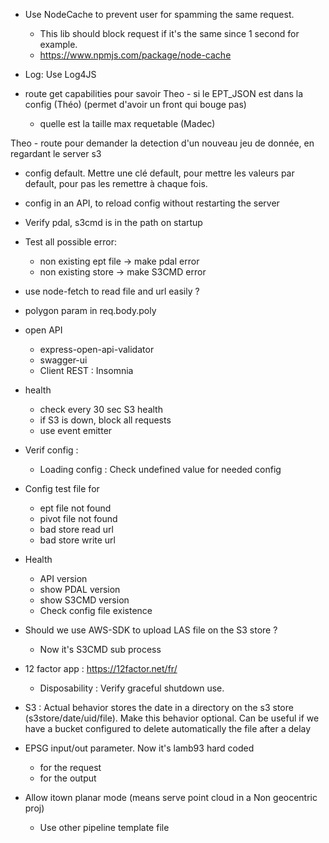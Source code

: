 - Use NodeCache to prevent user for spamming the same request.
  - This lib should block request if it's the same since 1 second for example.
  - https://www.npmjs.com/package/node-cache

- Log: Use Log4JS

- route get capabilities pour savoir
Theo - si le EPT_JSON est dans la config (Théo) (permet d'avoir un front qui bouge pas)
  - quelle est la taille max requetable (Madec)

Theo - route pour demander la detection d'un nouveau jeu de donnée, en regardant le server s3

- config default. Mettre une clé default, pour mettre les valeurs par default, pour pas les remettre à chaque fois.

- config in an API, to reload config without restarting the server

- Verify pdal, s3cmd is in the path on startup

- Test all possible error:
  - non existing ept file -> make pdal error
  - non existing store -> make S3CMD error

- use node-fetch to read file and url easily ?

- polygon param in req.body.poly

- open API
  - express-open-api-validator
  - swagger-ui
  - Client REST : Insomnia

- health
  - check every 30 sec S3 health
  - if S3 is down, block all requests
  - use event emitter

- Verif config :
  - Loading config : Check undefined value for needed config

- Config test file for
  - ept file not found
  - pivot file not found
  - bad store read url
  - bad store write url

- Health
  - API version
  - show PDAL version
  - show S3CMD version
  - Check config file existence

- Should we use AWS-SDK to upload LAS file on the S3 store ? 
    - Now it's S3CMD sub process

- 12 factor app : https://12factor.net/fr/
  - Disposability : Verify graceful shutdown use.

- S3 : Actual behavior stores the date in a directory on the s3 store (s3store/date/uid/file). Make this behavior optional. Can be useful if we have a bucket configured to delete automatically the file after a delay

- EPSG input/out parameter. Now it's lamb93 hard coded
  - for the request
  - for the output

- Allow itown planar mode (means serve point cloud in a Non geocentric proj)
  - Use other pipeline template file
